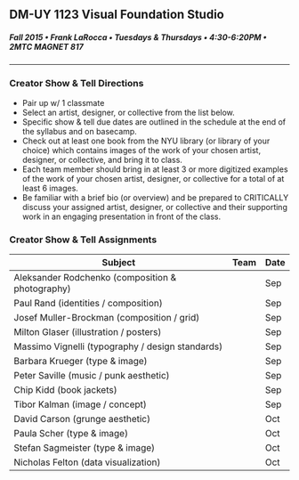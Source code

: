 ## DM-UY 1123 Visual Foundation Studio
##### Fall 2015 • Frank LaRocca • Tuesdays & Thursdays • 4:30-6:20PM • 2MTC MAGNET 817 

---

### Creator Show & Tell Directions
* Pair up w/ 1 classmate
* Select an artist, designer, or collective from the list below.
* Specific show & tell due dates are outlined in the schedule at the end of the syllabus and on basecamp.
* Check out at least one book from the NYU library (or library of your choice) which contains images of the work of your chosen artist, designer, or collective, and bring it to class. 
* Each team member should bring in at least 3 or more digitized examples of the work of your chosen artist, designer, or collective for a total of at least 6 images.
* Be familiar with a brief bio (or overview) and be prepared to CRITICALLY discuss your assigned artist, designer, or collective and their supporting work in an engaging presentation in front of the class. 

### Creator Show & Tell Assignments

Subject | Team | Date
--- | --- | ---
Aleksander Rodchenko (composition & photography) | | Sep
Paul Rand (identities / composition) |  | Sep
Josef Muller-Brockman (composition / grid) | | Sep
Milton Glaser (illustration / posters) |  | Sep
Massimo Vignelli (typography / design standards) | | Sep
Barbara Krueger (type & image) |  |  Sep
Peter Saville (music / punk aesthetic) |  | Sep
Chip Kidd (book jackets)  |  | Sep
Tibor Kalman (image / concept) | | Sep
David Carson (grunge aesthetic) |  | Oct 
Paula Scher (type & image) |  | Oct 
Stefan Sagmeister (type & image) |  | Oct 
Nicholas Felton (data visualization) |  | Oct


